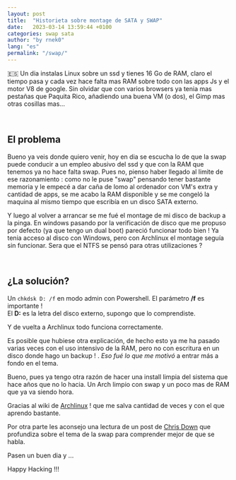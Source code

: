```yaml
---
layout: post
title:  "Historieta sobre montage de SATA y SWAP"
date:   2023-03-14 13:59:44 +0100
categories: swap sata 
author: "by rnek0"
lang: "es"
permalink: "/swap/"
---
```


<!--# Historieta sobre montage de SATA y SWAP-->

🇪🇸 Un dia instalas Linux sobre un ssd y tienes 16 Go de RAM, claro el tiempo pasa y cada vez hace falta mas RAM sobre todo con las apps Js y el motor V8 de google. Sin olvidar que con varios browsers ya tenia mas pestañas que Paquita Rico, añadiendo una buena VM (o dos), el Gimp mas otras cosillas mas...

&nbsp;

## El problema

Bueno ya veis donde quiero venir, hoy en dia se escucha lo de que la swap puede conducir a un empleo abusivo del ssd y que con la RAM que tenemos ya no hace falta swap. Pues no, pienso haber llegado al limite de ese razonamiento  : como no le puse "swap" pensando tener bastante memoria y le empecé a dar caña de lomo al ordenador con VM's extra y cantidad de apps, se me acabo la RAM disponible y se me congeló la maquina al mismo tiempo que escribía en un disco SATA externo.

Y luego al volver a arrancar se me fué el montage de mi disco de backup a la pinga. En windows pasando por la verificación de disco que me propuso por defecto (ya que tengo un dual boot) pareció funcionar todo bien ! Ya tenia acceso al disco con Windows, pero con Archlinux el montage seguía sin funcionar. Sera que el NTFS se pensó para otras utilizaciones ?

&nbsp;

## ¿La solución?

Un ```chkdsk D: /f``` en modo admin con Powershell. El parámetro  **/f** es importante !  
El **D:** es la letra del disco externo, supongo que lo comprendiste.

Y de vuelta a Archlinux todo funciona correctamente.

Es posible que hubiese otra explicación, de hecho esto ya me ha pasado varias veces con el uso intensivo de la RAM, pero no con escritura en un disco donde hago un backup ! . *Eso fué lo que me motivó* a entrar más a fondo en el tema.

Bueno, pues ya tengo otra razón de hacer una install limpia del sistema que hace años que no lo hacia. Un Arch limpio con swap y un poco mas de RAM que ya va siendo hora.

Gracias al wiki de [Archlinux](https://wiki.archlinux.org/title/Swap#top-page "Sobre la Swap") ! que me salva cantidad de veces y con el que aprendo bastante.

Por otra parte les aconsejo una lectura de un post de [Chris Down](https://chrisdown.name/2018/01/02/in-defence-of-swap.html "In defence of swap: common misconceptions") que profundiza sobre el tema de la swap para comprender mejor de que se habla.

Pasen un buen dia y ...

Happy Hacking !!!

